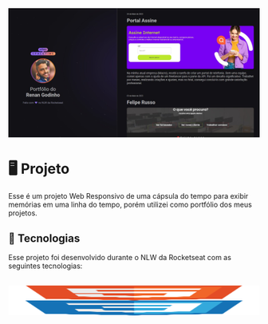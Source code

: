 <div>
  <img src=".github/nlw.jpg" alt="Demonstração do projeto" widht="100%" />
</div>

# 🖥️ Projeto

<p>
  Esse é um projeto Web Responsivo de uma cápsula do tempo para exibir memórias em uma linha do tempo, porém utilizei como portfólio dos meus projetos.
</p>

## 🚀 Tecnologias

<p>
 Esse projeto foi desenvolvido durante o NLW da Rocketseat com as seguintes tecnologias: 
 <div style="display:flex; flex-direction:column;"><br/>
  <img align="center" alt="Renan-Js" height="30" widht="40" src="https://raw.githubusercontent.com/devicons/devicon/master/icons/html5/html5-original.svg">
  <img align="center" alt="Renan-Js" height="30" widht="40" src="https://raw.githubusercontent.com/devicons/devicon/master/icons/css3/css3-original.svg">
</div>
</p>
